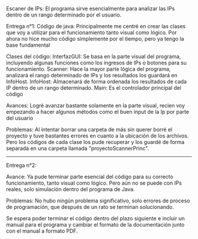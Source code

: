 Escaner de IPs: El programa sirve esencialmente para analizar las IPs dentro de un rango determinado por el usuario.

Entrega n°1:
Código de java: Principalmente me centré en crear las clases que voy a utilizar para el funcionamiento tanto visual como lógico. Por ahora no hice mucho código simplemente por el tiempo, pero ya tengo la base fundamental

Clases del código:
InterfazGUI: Se basa en la parte visual del programa, incluyendo algunas funciones como los ingresos de IPs o botones para su funcionamiento.
Scanner: Hace la mayor parte lógica del programa, analizará el rango determinado de IPs y los resultados los guardará en InfoHost.
InfoHost: Almacenará de forma ordenada los resultados de cada IP dentro de un rango determinado.
Main: Es el controlador principal del código

Avances: Logré avanzar bastante solamente en la parte visual, recien voy empezando a hacer algunos métodos como el buen input de la Ip por parte del usuario

Problemas: Al intentar borrar una carpeta de más sin querer borré el proyecto y tuve bastantes errores en cuanto a la ubicación de los archivos. Pero los códigos de cada clase los pude recuperar y los guardé de forma separada en una carpeta llamada "proyectoScannerPrinc".

---------------------------------------------------------------------------------

Entrega n°2:

Avance: Ya pude terminar parte esencial del código para su correcto funcionamiento, tanto visual como lógico. Pero aún no se puede con IPs reales, solo simulación dentro del programa de Java.

Problemas: No hubo ningún problema significativo, solo errores de proceso de programación, que después de un rato se terminan solucionando.

Se espera poder terminar el código dentro del plazo siguiente e incluir un manual para el programa y cambiar el formato de la documentación junto con el manual a formato PDF.